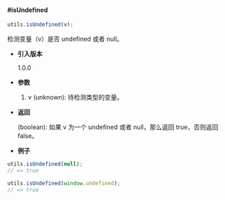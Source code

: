 #### #isUndefined

```javascript
utils.isUndefined(v);
```

检测变量（v）是否 undefined 或者 null。

- **引入版本**

    1.0.0

- **参数**

    1. v (unknown): 待检测类型的变量。

- **返回**

    (boolean): 如果 v 为一个 undefined 或者 null，那么返回 true，否则返回 false。

- **例子**

```javascript
utils.isUndefined(null);
// => true

utils.isUndefined(window.undefined);
// => true
```
